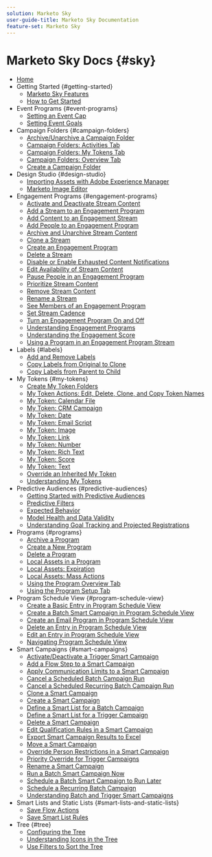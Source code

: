 ```yaml
---
solution: Marketo Sky
user-guide-title: Marketo Sky Documentation
feature-set: Marketo Sky
---
```


# Marketo Sky Docs {#sky}

+ [Home](home.md)
+ Getting Started {#getting-started}
  + [Marketo Sky Features](marketo-sky-features.md)
  + [How to Get Started](how-to-enable-roles-for-marketo-sky.md)
+ Event Programs {#event-programs}
  + [Setting an Event Cap](setting-an-event-cap.md)
  + [Setting Event Goals](setting-event-goals.md)
+ Campaign Folders {#campaign-folders}
  + [Archive/Unarchive a Campaign Folder](archive-unarchive-a-campaign-folder.md)
  + [Campaign Folders: Activities Tab](campaign-folder-activities-tab.md)
  + [Campaign Folders: My Tokens Tab](campaign-folder-my-tokens-tab.md)
  + [Campaign Folders: Overview Tab](campaign-folder-overview-tab.md)
  + [Create a Campaign Folder](create-a-campaign-folder.md)
+ Design Studio {#design-studio}
  + [Importing Assets with Adobe Experience Manager](importing-assets-with-adobe-experience-manager.md)
  + [Marketo Image Editor](marketo-image-editor.md)
+ Engagement Programs {#engagement-programs}
  + [Activate and Deactivate Stream Content](activate-and-deactivate-stream-content.md)
  + [Add a Stream to an Engagement Program](add-a-stream-to-an-engagement-program.md)
  + [Add Content to an Engagement Stream](add-content-to-an-engagement-stream.md)
  + [Add People to an Engagement Program](add-people-to-an-engagement-program.md)
  + [Archive and Unarchive Stream Content](archive-and-unarchive-stream-content.md)
  + [Clone a Stream](clone-a-stream.md)
  + [Create an Engagement Program](create-an-engagement-program.md)
  + [Delete a Stream](delete-a-stream.md)
  + [Disable or Enable Exhausted Content Notifications](disable-or-enable-exhausted-content-notifications.md)
  + [Edit Availability of Stream Content](edit-availability-of-stream-content.md)
  + [Pause People in an Engagement Program](pause-people-in-an-engagement-program.md)
  + [Prioritize Stream Content](prioritize-stream-content.md)
  + [Remove Stream Content](remove-stream-content.md)
  + [Rename a Stream](rename-a-stream.md)
  + [See Members of an Engagement Program](see-members-of-an-engagement-program.md)
  + [Set Stream Cadence](set-stream-cadence.md)
  + [Turn an Engagement Program On and Off](turn-an-engagement-program-on-and-off.md)
  + [Understanding Engagement Programs](understanding-engagement-programs.md)
  + [Understanding the Engagement Score](understanding-the-engagement-score.md)
  + [Using a Program in an Engagement Program Stream](using-a-program-in-an-engagement-program-stream.md)
+ Labels {#labels}
  + [Add and Remove Labels](add-and-remove-labels.md)
  + [Copy Labels from Original to Clone](copy-labels-from-original-to-clone.md)
  + [Copy Labels from Parent to Child](copy-labels-from-parent-to-child.md)
+ My Tokens {#my-tokens}
  + [Create My Token Folders](create-my-token-folders.md)
  + [My Token Actions: Edit, Delete, Clone, and Copy Token Names](my-token-actions-edit-delete-clone-and-copy-token-names.md)
  + [My Token: Calendar File](my-token-calendar-file.md)
  + [My Token: CRM Campaign](my-token-crm-campaign.md)
  + [My Token: Date](my-token-date.md)
  + [My Token: Email Script](my-token-email-script.md)
  + [My Token: Image](my-token-image.md)
  + [My Token: Link](my-token-link.md)
  + [My Token: Number](my-token-number.md)
  + [My Token: Rich Text](my-token-rich-text.md)
  + [My Token: Score](my-token-score.md)
  + [My Token: Text](my-token-text.md)
  + [Override an Inherited My Token](override-an-inherited-my-token.md)
  + [Understanding My Tokens](understanding-my-tokens.md)
+ Predictive Audiences {#predictive-audiences}
  + [Getting Started with Predictive Audiences](getting-started-with-predictive-audiences.md)
  + [Predictive Filters](predictive-filters.md)
  + [Expected Behavior](expected-behavior.md)
  + [Model Health and Data Validity](model-health-and-data-validity.md)
  + [Understanding Goal Tracking and Projected Registrations](understanding-goal-tracking-and-projected-registrations.md)
+ Programs {#programs}
  + [Archive a Program](archive-a-program.md)
  + [Create a New Program](create-a-new-program.md)
  + [Delete a Program](delete-a-program.md)
  + [Local Assets in a Program](local-assets-in-a-program.md)
  + [Local Assets: Expiration](local-assets-expiration.md)
  + [Local Assets: Mass Actions](local-assets-mass-actions.md)
  + [Using the Program Overview Tab](using-the-program-overview-tab.md)
  + [Using the Program Setup Tab](using-the-program-setup-tab.md)
+ Program Schedule View {#program-schedule-view}
  + [Create a Basic Entry in Program Schedule View](create-a-basic-entry-in-program-schedule-view.md)
  + [Create a Batch Smart Campaign in Program Schedule View](create-a-batch-smart-campaign-in-program-schedule-view.md)
  + [Create an Email Program in Program Schedule View](create-an-email-program-in-program-schedule-view.md)
  + [Delete an Entry in Program Schedule View](delete-an-entry-in-program-schedule-view.md)
  + [Edit an Entry in Program Schedule View](edit-an-entry-in-program-schedule-view.md)
  + [Navigating Program Schedule View](navigating-program-schedule-view.md)
+ Smart Campaigns {#smart-campaigns}
  + [Activate/Deactivate a Trigger Smart Campaign](activate-deactivate-a-trigger-smart-campaign.md)
  + [Add a Flow Step to a Smart Campaign](add-a-flow-step-to-a-smart-campaign.md)
  + [Apply Communication Limits to a Smart Campaign](apply-communication-limits-to-a-smart-campaign.md)
  + [Cancel a Scheduled Batch Campaign Run](cancel-a-scheduled-batch-campaign-run.md)
  + [Cancel a Scheduled Recurring Batch Campaign Run](cancel-a-scheduled-recurring-batch-campaign-run.md)
  + [Clone a Smart Campaign](clone-a-smart-campaign.md)
  + [Create a Smart Campaign](create-a-smart-campaign.md)
  + [Define a Smart List for a Batch Campaign](define-a-smart-list-for-a-batch-campaign.md)
  + [Define a Smart List for a Trigger Campaign](define-a-smart-list-for-a-trigger-campaign.md)
  + [Delete a Smart Campaign](delete-a-smart-campaign.md)
  + [Edit Qualification Rules in a Smart Campaign](edit-qualification-rules-in-a-smart-campaign.md)
  + [Export Smart Campaign Results to Excel](export-smart-campaign-results-to-excel.md)
  + [Move a Smart Campaign](move-a-smart-campaign.md)
  + [Override Person Restrictions in a Smart Campaign](override-person-restrictions-in-a-smart-campaign.md)
  + [Priority Override for Trigger Campaigns](priority-override-for-trigger-campaigns.md)
  + [Rename a Smart Campaign](rename-a-smart-campaign.md)
  + [Run a Batch Smart Campaign Now](run-a-batch-smart-campaign-now.md)
  + [Schedule a Batch Smart Campaign to Run Later](schedule-a-batch-smart-campaign-to-run-later.md)
  + [Schedule a Recurring Batch Campaign](schedule-a-recurring-batch-campaign.md)
  + [Understanding Batch and Trigger Smart Campaigns](understanding-batch-and-trigger-smart-campaigns.md)
+ Smart Lists and Static Lists {#smart-lists-and-static-lists}
  + [Save Flow Actions](save-flow-actions.md)
  + [Save Smart List Rules](save-smart-list-rules.md)
+ Tree {#tree}
  + [Configuring the Tree](configuring-the-tree.md)
  + [Understanding Icons in the Tree](understanding-icons-in-the-tree.md)
  + [Use Filters to Sort the Tree](use-filters-to-sort-the-tree.md)
  
